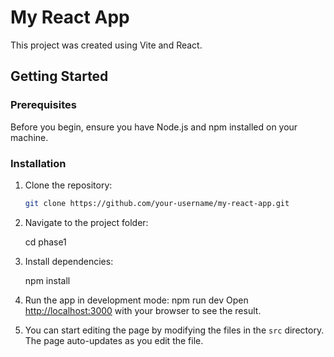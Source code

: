 # My React App

This project was created using Vite and React.

## Getting Started

### Prerequisites

Before you begin, ensure you have Node.js and npm installed on your machine.

### Installation

1. Clone the repository:

   ```bash
   git clone https://github.com/your-username/my-react-app.git

   ```

2. Navigate to the project folder:

   cd phase1

3. Install dependencies:

   npm install

4. Run the app in development mode:
   npm run dev
   Open [http://localhost:3000](http://localhost:3000) with your browser to see the result.
5. You can start editing the page by modifying the files in the `src` directory. The page auto-updates as you edit the file.

